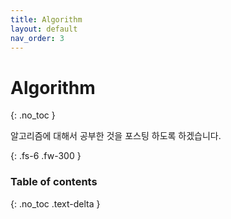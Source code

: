 ```yaml
---
title: Algorithm
layout: default
nav_order: 3
---
```


# Algorithm
{: .no_toc }

알고리즘에 대해서 공부한 것을 포스팅 하도록 하겠습니다.

{: .fs-6 .fw-300 }

### Table of contents
{: .no_toc .text-delta }